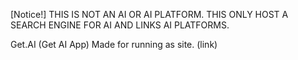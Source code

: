 [Notice!] THIS IS NOT AN AI OR AI PLATFORM. THIS ONLY HOST A SEARCH ENGINE FOR AI AND LINKS AI PLATFORMS.  

Get.AI (Get AI App) Made for running as site. (link)
